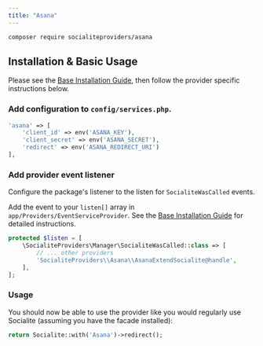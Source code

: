 ```yaml
---
title: "Asana"
---
```


```bash
composer require socialiteproviders/asana
```

## Installation & Basic Usage

Please see the [Base Installation Guide](/INSTALL.md), then follow the provider specific instructions below.

### Add configuration to `config/services.php`.

```php
'asana' => [
    'client_id' => env('ASANA_KEY'),
    'client_secret' => env('ASANA_SECRET'),
    'redirect' => env('ASANA_REDIRECT_URI')
],
```

### Add provider event listener

Configure the package's listener to the listen for `SocialiteWasCalled` events. 

Add the event to your `listen[]` array  in `app/Providers/EventServiceProvider`. See the [Base Installation Guide](/INSTALL.md) for detailed instructions.

```php
protected $listen = [
    \SocialiteProviders\Manager\SocialiteWasCalled::class => [
        // ... other providers
        'SocialiteProviders\\Asana\\AsanaExtendSocialite@handle',
    ],
];
```


### Usage

You should now be able to use the provider like you would regularly use Socialite (assuming you have the facade installed):

```php
return Socialite::with('Asana')->redirect();
```
